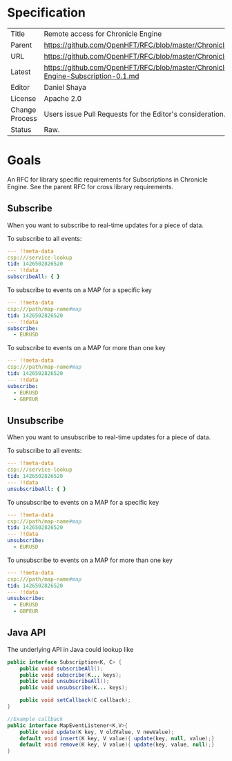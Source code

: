 # Specification

|         |                                                                         |
|:------- | ----------------------------------------------------------------------- |
| Title   | Remote access for Chronicle Engine                                      |
| Parent  | https://github.com/OpenHFT/RFC/blob/master/Chronicle/Engine             |
| URL     | https://github.com/OpenHFT/RFC/blob/master/Chronicle/Engine/Subscription |
| Latest  | https://github.com/OpenHFT/RFC/blob/master/Chronicle/Engine/Subscription/Chronicle-Engine-Subscription-0.1.md |
| Editor  | Daniel Shaya                                                            |
| License | Apache 2.0                                                              |
| Change Process | Users issue Pull Requests for the Editor's consideration.        |
| Status  | Raw.                                                                    |

# Goals
An RFC for library specific requirements for Subscriptions in
Chronicle Engine. See the parent RFC for cross library requirements.

## Subscribe
When you want to subscribe to real-time updates for a piece of data.

To subscribe to all events:
```yaml
--- !!meta-data
csp:///service-lookup
tid: 1426502826520
--- !!data
subscribeAll: { }
```

To subscribe to events on a MAP for a specific key
```yaml
--- !!meta-data
csp:///path/map-name#map
tid: 1426502826520
--- !!data
subscribe:
  - EURUSD
```

To subscribe to events on a MAP for more than one key
```yaml
--- !!meta-data
csp:///path/map-name#map
tid: 1426502826520
--- !!data
subscribe:
  - EURUSD
  - GBPEUR
```

## Unsubscribe
When you want to unsubscribe to real-time updates for a piece of data.

To subscribe to all events:
```yaml
--- !!meta-data
csp:///service-lookup
tid: 1426502826520
--- !!data
unsubscribeAll: { }
```

To unsubscribe to events on a MAP for a specific key
```yaml
--- !!meta-data
csp:///path/map-name#map
tid: 1426502826520
--- !!data
unsubscribe:
  - EURUSD
```

To unsubscribe to events on a MAP for more than one key
```yaml
--- !!meta-data
csp:///path/map-name#map
tid: 1426502826520
--- !!data
unsubscribe:
  - EURUSD
  - GBPEUR
```

## Java API

The underlying API in Java could lookup like
```java
public interface Subscription<K, C> {
    public void subscribeAll();
    public void subscribe(K... keys);
    public void unsubscribeAll();
    public void unsubscribe(K... keys);

    public void setCallback(C callback);
}

//Example callback
public interface MapEventListener<K,V>{
    public void update(K key, V oldValue, V newValue);
    default void insert(K key, V value){ update(key, null, value);}
    default void remove(K key, V value){ update(key, value, null);}
}
```

